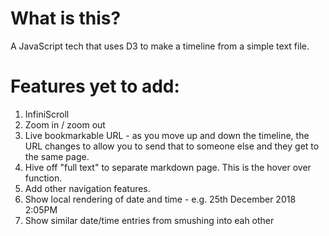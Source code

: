 # What is this?

A JavaScript tech that uses D3 to make a timeline from a simple text file.

# Features yet to add:

1. InfiniScroll
1. Zoom in / zoom out
1. Live bookmarkable URL - as you move up and down the timeline, the URL changes to allow you to send that to someone else and they get to the same page.
1. Hive off "full text" to separate markdown page. This is the hover over function.
1. Add other navigation features.
1. Show local rendering of date and time - e.g. 25th December 2018 2:05PM 
1. Show similar date/time entries from smushing into eah other